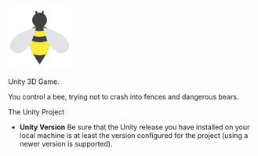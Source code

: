 ![](bee.png)

Unity 3D Game.

You control a bee, trying not to crash into fences and dangerous bears.

The Unity Project

* __Unity Version__ Be sure that the Unity release you have installed on your local machine is at least the version configured for the project (using a newer version is supported). 